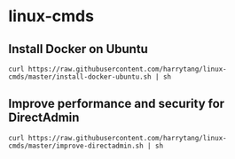 # linux-cmds
Install Docker on Ubuntu
------------------------
~~~
curl https://raw.githubusercontent.com/harrytang/linux-cmds/master/install-docker-ubuntu.sh | sh
~~~
Improve performance and security for DirectAdmin
------------------------------------------------
~~~
curl https://raw.githubusercontent.com/harrytang/linux-cmds/master/improve-directadmin.sh | sh
~~~

